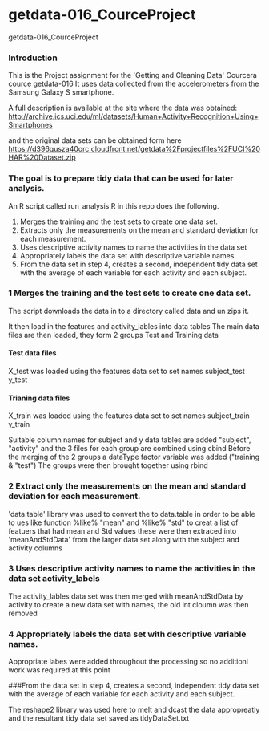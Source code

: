 getdata-016_CourceProject
=========================

getdata-016_CourceProject

### Introduction

This is the Project assignment for the 'Getting and Cleaning Data' Courcera cource getdata-016 
It uses data collected from the accelerometers from the Samsung Galaxy S smartphone.

A full description is available at the site where the data was obtained: 
http://archive.ics.uci.edu/ml/datasets/Human+Activity+Recognition+Using+Smartphones 

and the original data sets can be obtained form here
https://d396qusza40orc.cloudfront.net/getdata%2Fprojectfiles%2FUCI%20HAR%20Dataset.zip

### The goal is to prepare tidy data that can be used for later analysis.

An R script called run_analysis.R in this repo does the following. 

1. Merges the training and the test sets to create one data set.
2. Extracts only the measurements on the mean and standard deviation for each measurement. 
3. Uses descriptive activity names to name the activities in the data set
4. Appropriately labels the data set with descriptive variable names. 
5. From the data set in step 4, creates a second, independent tidy data set with the average of each variable for each activity and each subject.

### 1  Merges the training and the test sets to create one data set.

The script downloads the data in to a directory called data and un zips it.

It then load in the features and activity_lables into data tables
The main data files are then loaded, they form 2 groups Test and Training data

#### Test data files

X_test was loaded using the features data set to set names 
subject_test
y_test

#### Trianing data files

X_train was loaded using the features data set to set names
subject_train
y_train 

Suitable column names for subject and y data tables are added "subject", "activity" and the 3 files for each group are combined using cbind
Before the merging of the 2 groups a dataType factor variable was added ("training & "test")
The groups were then brought together using rbind


### 2 Extract only the measurements on the mean and standard deviation for each measurement. 

'data.table' library was used to convert the  to data.table in order to be able to ues like function
%like% "mean" and %like% "std" to creat a list of featuers that had mean and Std values these were then extraced into 'meanAndStdData' from the larger data set along with the subject and activity columns


### 3 Uses descriptive activity names to name the activities in the data set activity_labels


The activity_lables data set was then merged with meanAndStdData by activity to create a new data set with names, the old int cloumn was then removed


### 4 Appropriately labels the data set with descriptive variable names.

Appropriate labes were added throughout the processing so no additionl work was required at this point 

###From the data set in step 4, creates a second, independent tidy data set with the average of each variable for each activity and each subject.

The reshape2 library was used here to melt and dcast the data appropreatly and the resultant tidy data set saved as tidyDataSet.txt
